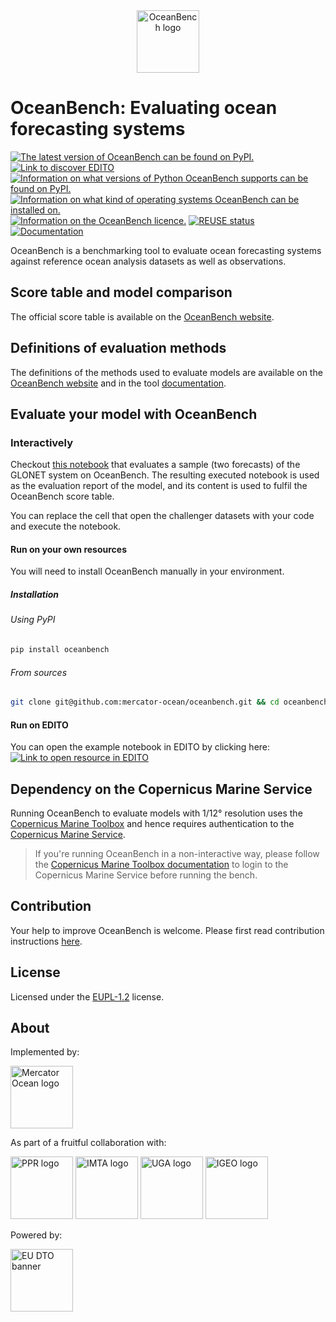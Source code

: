 <!--
SPDX-FileCopyrightText: 2025 Mercator Ocean International <https://www.mercator-ocean.eu/>

SPDX-License-Identifier: EUPL-1.2
-->


<div align="center">
  <img src="https://minio.dive.edito.eu/project-oceanbench/public/oceanbench-logo-with-name.svg" alt="OceanBench logo" height="100"/>
</div>

# OceanBench: Evaluating ocean forecasting systems

[![The latest version of OceanBench can be found on PyPI.](https://img.shields.io/pypi/v/oceanbench.svg)](https://pypi.org/project/oceanbench)
[![Link to discover EDITO](https://dive.edito.eu/badges/Powered-by-EDITO.svg)](https://dive.edito.eu)
[![Information on what versions of Python OceanBench supports can be found on PyPI.](https://img.shields.io/pypi/pyversions/oceanbench.svg)](https://pypi.org/project/oceanbench)
[![Information on what kind of operating systems OceanBench can be installed on.](https://img.shields.io/badge/platform-linux-lightgrey)](https://en.wikipedia.org/wiki/Linux)
[![Information on the OceanBench licence.](https://img.shields.io/badge/licence-EUPL-lightblue)](https://joinup.ec.europa.eu/collection/eupl/eupl-text-eupl-12)
[![REUSE status](https://api.reuse.software/badge/github.com/mercator-ocean/oceanbench/)](https://api.reuse.software/info/github.com/mercator-ocean/oceanbench/)
[![Documentation](https://img.shields.io/readthedocs/oceanbench/latest?logo=readthedocs)](https://oceanbench.readthedocs.io)

OceanBench is a benchmarking tool to evaluate ocean forecasting systems against reference ocean analysis datasets as well as observations.

## Score table and model comparison

The official score table is available on the [OceanBench website](https://oceanbench.lab.dive.edito.eu).

## Definitions of evaluation methods

The definitions of the methods used to evaluate models are available on the [OceanBench website](https://oceanbench.lab.dive.edito.eu) and in the tool [documentation](https://oceanbench.readthedocs.io).

## Evaluate your model with OceanBench

### Interactively

Checkout [this notebook](https://github.com/mercator-ocean/oceanbench/blob/main/assets/glonet_sample.report.ipynb) that evaluates a sample (two forecasts) of the GLONET system on OceanBench.
The resulting executed notebook is used as the evaluation report of the model, and its content is used to fulfil the OceanBench score table.

You can replace the cell that open the challenger datasets with your code and execute the notebook.

#### Run on your own resources

You will need to install OceanBench manually in your environment.

##### Installation

###### Using PyPI

```bash
pip install oceanbench
```

###### From sources

```bash
git clone git@github.com:mercator-ocean/oceanbench.git && cd oceanbench/ && pip install --editable .
```

#### Run on EDITO

You can open the example notebook in EDITO by clicking here:
[![Link to open resource in EDITO](https://dive.edito.eu/badges/Open-in-EDITO.svg)](https://datalab.dive.edito.eu/launcher/ocean-modelling/jupyter-python-ocean-science?name=jupyter-oceanbench&resources.requests.cpu=«4000m»&resources.requests.memory=«8Gi»&resources.limits.cpu=«7200m»&resources.limits.memory=«28Gi»&init.personalInit=«https%3A%2F%2Fraw.githubusercontent.com%2Fmercator-ocean%2Foceanbench%2Frefs%2Fheads%2Fmain%2Fedito%2Fopen-jupyter-notebook-url-edito.sh»&init.personalInitArgs=«https%3A%2F%2Fraw.githubusercontent.com%2Fmercator-ocean%2Foceanbench%2Frefs%2Fheads%2Fmain%2Fassets%2Fglonet_sample.report.ipynb»)

## Dependency on the Copernicus Marine Service

Running OceanBench to evaluate models with 1/12° resolution uses the [Copernicus Marine Toolbox](https://github.com/mercator-ocean/copernicus-marine-toolbox/) and hence requires authentication to the [Copernicus Marine Service](https://marine.copernicus.eu/).

> If you're running OceanBench in a non-interactive way, please follow the [Copernicus Marine Toolbox documentation](https://toolbox-docs.marine.copernicus.eu) to login to the Copernicus Marine Service before running the bench.

## Contribution

Your help to improve OceanBench is welcome.
Please first read contribution instructions [here](CONTRIBUTION.md).

## License

Licensed under the [EUPL-1.2](https://joinup.ec.europa.eu/collection/eupl/eupl-text-eupl-12) license.

## About

Implemented by:

<a href="https://mercator-ocean.eu"><img src="https://www.nemo-ocean.eu/wp-content/uploads/MOI.png" alt="Mercator Ocean logo" height="100"/></a>

As part of a fruitful collaboration with:

<a href="https://www.ocean-climat.fr"><img src="https://www.cnrs.fr/sites/default/files/image/VISU-PPRsmol.jpg" alt="PPR logo" height="100"/></a>
<a href="https://www.imt-atlantique.fr"><img src="https://www.imt-atlantique.fr/sites/default/files/ecole/IMT_Atlantique_logo.png" alt="IMTA logo" height="100"/></a>
<a href="https://www.univ-grenoble-alpes.fr"><img src="https://www.grenoble-inp.fr/medias/photo/logo-uga-carrousel_1575017090994-png" alt="UGA logo" height="100"/></a>
<a href="https://igeo.ucm-csic.es/"><img src="https://igeo.ufrj.br/wp-content/uploads/2022/10/image-1.png" alt="IGEO logo" height="100"/></a>

Powered by:

<a href="https://dive.edito.eu"><img src="https://datalab.dive.edito.eu/custom-resources/logos/Full_EU_DTO_Banner.jpeg" alt="EU DTO banner" height="100"/></a>
